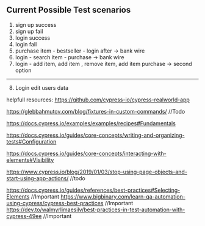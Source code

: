 ## Current Possible Test scenarios

1. sign up success
2. sign up fail
3. login success
4. login fail
5. purchase item - bestseller - login after -> bank wire
6. login - search item - purchase -> bank wire
7. login - add item, add item , remove item, add item purchase -> second option
--------------------------------------------------------------------------------
8. Login edit users data

helpfull resources:
https://github.com/cypress-io/cypress-realworld-app

https://glebbahmutov.com/blog/fixtures-in-custom-commands/  //Todo

https://docs.cypress.io/examples/examples/recipes#Fundamentals

https://docs.cypress.io/guides/core-concepts/writing-and-organizing-tests#Configuration

https://docs.cypress.io/guides/core-concepts/interacting-with-elements#Visibility

https://www.cypress.io/blog/2019/01/03/stop-using-page-objects-and-start-using-app-actions/ //todo

https://docs.cypress.io/guides/references/best-practices#Selecting-Elements   //Important
https://www.bigbinary.com/learn-qa-automation-using-cypress/cypress-best-practices  //Important
https://dev.to/walmyrlimaesilv/best-practices-in-test-automation-with-cypress-49ee  //Important